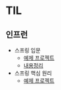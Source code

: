 # TIL


## 인프런

- 스프링 입문
  - [예제 프로젝트](https://github.com/cyeji/spring-basic-project)
  - [내용정리](https://github.com/cyeji/TIL/blob/main/inflearn/spring-basic.md)
- 스프링 핵심 원리 
  - [예제 프로젝트](https://github.com/cyeji/spring-core)
